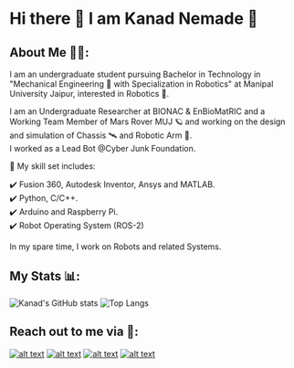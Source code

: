 # Hi there 👋 I am Kanad Nemade 🤖  
  
## About Me 👨‍💻:  
I am an undergraduate student pursuing Bachelor in Technology in "Mechanical Engineering 🔧 with Specialization in Robotics" at Manipal University Jaipur, interested in Robotics 🤖.  
  
I am an Undergraduate Researcher at BIONAC & EnBioMatRIC and a Working Team Member of Mars Rover MUJ 🪐 and working on the design and simulation of Chassis 🛰️ and Robotic Arm 🦾.   
I worked as a Lead Bot @Cyber Junk Foundation.  
  
🎯 My skill set includes:  
  
✔️ Fusion 360, Autodesk Inventor, Ansys and MATLAB.   
✔️ Python, C/C++.  
✔️ Arduino and Raspberry Pi.  
✔️ Robot Operating System (ROS-2)  
  
In my spare time, I work on Robots and related Systems.    
  
## My Stats 📊:    
![Kanad's GitHub stats](https://github-readme-stats.vercel.app/api?username=Arduino3128&show_icons=true&theme=merko&rank_icon=github)
![Top Langs](https://github-readme-stats.vercel.app/api/top-langs/?username=Arduino3128&hide=&layout=compact&theme=merko)  

## Reach out to me via 👋:  
[![alt text][4.1]][4]
[![alt text][1.1]][1]
[![alt text][2.1]][2]
[![alt text][3.1]][3]

[1.1]: https://img.icons8.com/fluent/30/000000/linkedin.png
[2.1]: https://img.icons8.com/fluent/30/000000/github.png
[3.1]: https://img.icons8.com/fluent/30/000000/gmail-new.png
[4.1]: https://img.icons8.com/fluent/30/000000/domain.png

[1]: https://www.linkedin.com/in/kanadnemade  
[2]: https://github.com/Arduino3128  
[3]: mailto:kanadnemade88@gmail.com  
[4]: https://arduino3128.github.io       

<!--
**Arduino3128/Arduino3128** is a ✨ _special_ ✨ repository because its `README.md` (this file) appears on your GitHub profile.

Here are some ideas to get you started:

- 🔭 I’m currently working on ...
- 🌱 I’m currently learning ...
- 👯 I’m looking to collaborate on ...
- 🤔 I’m looking for help with ...
- 💬 Ask me about ...
- 📫 How to reach me: ...
- 😄 Pronouns: ...
- ⚡ Fun fact: ...
-->
